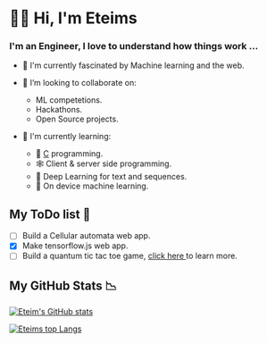 # 👋🏿 Hi, I'm Eteims 

### I'm an Engineer, I love to understand how things work ...

- 🔭 I'm currently fascinated by Machine learning and the web.
- 👯 I’m looking to collaborate on:
   -  ML competetions.
   -  Hackathons.
   -  Open Source projects.
  
- 🌱 I'm currently learning:
   + 💾 [C](https://github.com/EteimZ/Let_See) programming.
   + 🕸️ Client & server side programming.
   + 🧠 Deep Learning for text and sequences.
   + 📱 On device machine learning.



## My ToDo list 📕
- [ ] Build a Cellular automata web app.
- [x] Make tensorflow.js web app.
- [ ] Build a quantum tic tac toe game, [ click here ](https://en.wikipedia.org/wiki/Quantum_tic-tac-toe) to  learn more.

## My GitHub Stats 📉

[![Eteim's GitHub stats](https://github-readme-stats.vercel.app/api?username=eteimz&show_icons=true&theme=dark)](https://github.com/anuraghazra/github-readme-stats)

[![Eteims top Langs](https://github-readme-stats.vercel.app/api/top-langs/?username=eteimz&theme=dark&langs_count=10&layout=compact)](https://github.com/anuraghazra/github-readme-stats)
